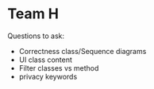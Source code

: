 # Team H

Questions to ask:

- Correctness class/Sequence diagrams
- UI class content
- Filter classes vs method
- privacy keywords
